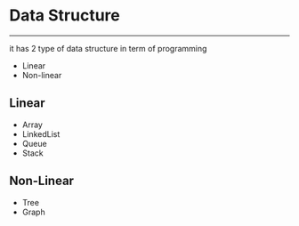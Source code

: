 # Data Structure

---

it has 2 type of data structure in term of programming

- Linear 
- Non-linear

## Linear

- Array
- LinkedList
- Queue
- Stack

## Non-Linear

- Tree
- Graph